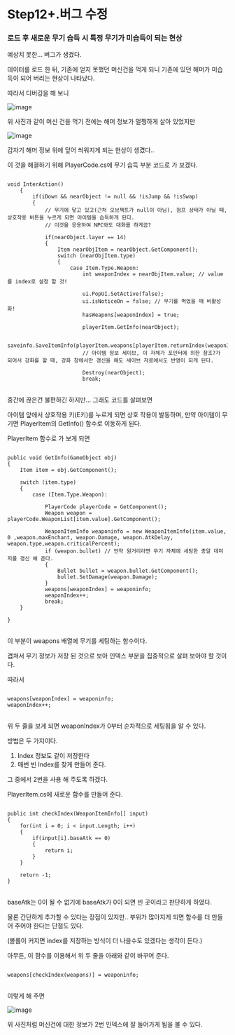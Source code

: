 # Step12+.버그 수정

### 로드 후 새로운 무기 습득 시 특정 무기가 미습득이 되는 현상

예상치 못한... 버그가 생겼다.

데이터를 로드 한 뒤, 기존에 얻지 못했던 머신건을 먹게 되니 기존에 있던 해머가 미습득이 되어 버리는 현상이 나타났다.

따라서 디버깅을 해 보니

![image](https://user-images.githubusercontent.com/66288087/208404454-3aaaaa4a-8084-4d9f-a568-81a547d064e5.png)

위 사진과 같이 머신 건을 먹기 전에는 해머 정보가 멀쩡하게 살아 있었지만

![image](https://user-images.githubusercontent.com/66288087/208404549-5acdbe94-f914-438f-8212-3d3ba65ee79c.png)

갑자기 해머 정보 위에 덮어 씌워지게 되는 현상이 생겼다..

이 것을 해결하기 위해 PlayerCode.cs에 무기 습득 부분 코드로 가 보겠다.

<pre>
<code>
void InterAction()
    {
        if(iDown && nearObject != null && !isJump && !isSwap)
        {
            // 무기에 닿고 있고(근처 오브젝트가 null이 아님), 점프 상태가 아닐 때, 상호작용 버튼을 누르게 되면 아이템을 습득하게 된다.
            // 이것을 응용하여 NPC와도 대화를 하게끔?

            if(nearObject.layer == 14)
            {
                Item nearObjItem = nearObject.GetComponent<Item>();
                switch (nearObjItem.type)
                {
                    case Item.Type.Weapon:
                        int weaponIndex = nearObjItem.value; // value를 index로 설정 할 것!

                        ui.PopUI.SetActive(false);
                        ui.isNoticeOn = false; // 무기를 먹었을 때 비활성화!
                        hasWeapons[weaponIndex] = true;

                        playerItem.GetInfo(nearObject);

                        saveinfo.SaveItemInfo(playerItem.weapons[playerItem.returnIndex(weaponIndex)]);
                        // 아이템 정보 세이브, 이 자체가 포인터에 의한 참조?가 되어서 강화를 할 때, 강화 창에서만 갱신을 해도 세이브 자료에서도 반영이 되게 된다. 

                        Destroy(nearObject);
                        break;
</code>
</pre>

중간에 끊은건 불편하긴 하지만... 그래도 코드를 살펴보면

아이템 앞에서 상호작용 키(E키)를 누르게 되면 상호 작용이 발동하며, 만약 아이템이 무기면 PlayerItem의 GetInfo() 함수로 이동하게 된다.

PlayerItem 함수로 가 보게 되면

<pre>
<code>
public void GetInfo(GameObject obj)
{
    Item item = obj.GetComponent<Item>();

    switch (item.type)
    {
        case (Item.Type.Weapon):

            PlayerCode playerCode = GetComponent<PlayerCode>();
            Weapon weapon = playerCode.WeaponList[item.value].GetComponent<Weapon>();

            WeaponItemInfo weaponinfo = new WeaponItemInfo(item.value, 0 ,weapon.maxEnchant, weapon.Damage, weapon.AtkDelay, weapon.type,weapon.criticalPercent);
            if (weapon.bullet) // 만약 원거리라면 무기 자체에 세팅한 총알 데미지를 갱신 해 준다.
            {
                Bullet bullet = weapon.bullet.GetComponent<Bullet>();
                bullet.SetDamage(weapon.Damage);
            }
            weapons[weaponIndex] = weaponinfo;
            weaponIndex++;
            break;
    }

}
</code>
</pre>

이 부분이 weapons 배열에 무기를 세팅하는 함수이다.

겹쳐서 무기 정보가 저장 된 것으로 보아 인덱스 부분을 집중적으로 살펴 보아야 할 것이다.

따라서 
<pre>
<code>
weapons[weaponIndex] = weaponinfo;
weaponIndex++;
</code>
</pre>
위 두 줄을 보게 되면 weaponIndex가 0부터 순차적으로 세팅됨을 알 수 있다.

방법은 두 가지이다.

1. Index 정보도 같이 저장한다
2. 매번 빈 Index를 찾게 만들어 준다.

그 중에서 2번을 사용 해 주도록 하겠다.

PlayerItem.cs에 새로운 함수를 만들어 준다.

<pre>
<code>
public int checkIndex(WeaponItemInfo[] input)
{
    for(int i = 0; i < input.Length; i++)
    {
        if(input[i].baseAtk == 0)
        {
            return i;
        }
    }

    return -1;
}
</code>
</pre>

baseAtk는 0이 될 수 없기에 baseAtk가 0이 되면 빈 곳이라고 판단하게 하였다.

물론 간단하게 추가할 수 있다는 장점이 있지만.. 부위가 많아지게 되면 함수를 더 만들어 주어야 한다는 단점도 있다.

(볼륨이 커지면 index를 저장하는 방식이 더 나을수도 있겠다는 생각이 든다.)

아무튼, 이 함수를 이용해서 위 두 줄을 아래와 같이 바꾸어 준다.

<pre>
<code>
weapons[checkIndex(weapons)] = weaponinfo;
</code>
</pre>

이렇게 해 주면

![image](https://user-images.githubusercontent.com/66288087/208406047-e0fb5eeb-d1d6-4f45-bc36-67a48d3b6090.png)

위 사진처럼 머신건에 대한 정보가 2번 인덱스에 잘 들어가게 됨을 볼 수 있다.


